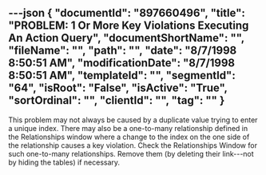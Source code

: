 ---json
{
  "documentId": "897660496",
  "title": "PROBLEM: 1 Or More Key Violations Executing An Action Query",
  "documentShortName": "",
  "fileName": "",
  "path": "",
  "date": "8/7/1998 8:50:51 AM",
  "modificationDate": "8/7/1998 8:50:51 AM",
  "templateId": "",
  "segmentId": "64",
  "isRoot": "False",
  "isActive": "True",
  "sortOrdinal": "",
  "clientId": "",
  "tag": ""
}
---

This problem may not always be caused by a duplicate value trying to enter a unique index. There may also be a one-to-many relationship defined in the Relationships window where a change to the index on the one side of the relationship causes a key violation. Check the Relationships Window for such one-to-many relationships. Remove them (by deleting their link---not by hiding the tables) if necessary.
